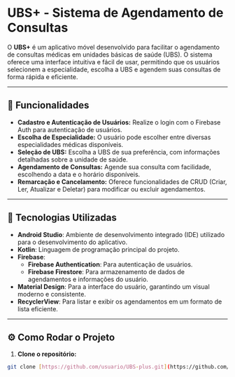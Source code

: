 # **UBS+** - Sistema de Agendamento de Consultas

O **UBS+** é um aplicativo móvel desenvolvido para facilitar o agendamento de consultas médicas em unidades básicas de saúde (UBS). O sistema oferece uma interface intuitiva e fácil de usar, permitindo que os usuários selecionem a especialidade, escolha a UBS e agendem suas consultas de forma rápida e eficiente.

---

## **📱 Funcionalidades**

- **Cadastro e Autenticação de Usuários:** Realize o login com o Firebase Auth para autenticação de usuários.
- **Escolha de Especialidade:** O usuário pode escolher entre diversas especialidades médicas disponíveis.
- **Seleção de UBS:** Escolha a UBS de sua preferência, com informações detalhadas sobre a unidade de saúde.
- **Agendamento de Consultas:** Agende sua consulta com facilidade, escolhendo a data e o horário disponíveis.
- **Remarcação e Cancelamento:** Oferece funcionalidades de CRUD (Criar, Ler, Atualizar e Deletar) para modificar ou excluir agendamentos.

---

## **🚀 Tecnologias Utilizadas**

- **Android Studio**: Ambiente de desenvolvimento integrado (IDE) utilizado para o desenvolvimento do aplicativo.
- **Kotlin**: Linguagem de programação principal do projeto.
- **Firebase**:
  - **Firebase Authentication**: Para autenticação de usuários.
  - **Firebase Firestore**: Para armazenamento de dados de agendamentos e informações do usuário.
- **Material Design**: Para a interface do usuário, garantindo um visual moderno e consistente.
- **RecyclerView**: Para listar e exibir os agendamentos em um formato de lista eficiente.

---

## **⚙️ Como Rodar o Projeto**

1. **Clone o repositório:**

```bash
git clone [https://github.com/usuario/UBS-plus.git](https://github.com/david-duartep/projeto-integrador-ubs.git)
